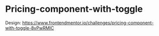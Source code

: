 # Pricing-component-with-toggle
Design: https://www.frontendmentor.io/challenges/pricing-component-with-toggle-8vPwRMIC
